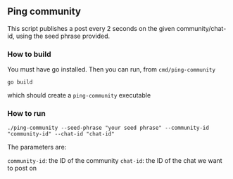 ## Ping community

This script publishes a post every 2 seconds on the given community/chat-id, using the seed phrase provided.
### How to build

You must have go installed.
Then you can run, from `cmd/ping-community`

```
go build
```

which should create a `ping-community` executable

### How to run
```
./ping-community --seed-phrase "your seed phrase" --community-id "community-id" --chat-id "chat-id"
```

The parameters are:

`community-id`: the ID of the community
`chat-id`: the ID of the chat we want to post on
